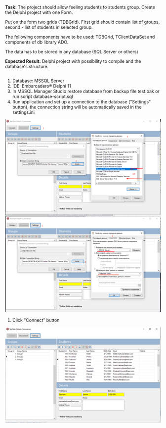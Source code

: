 
 **Task:** The project should allow feeling students to students group. Create the Delphi project with one Form. 

Put on the form two grids (TDBGrid). First grid should contain list of groups, second - list of students in selected group.
 
The following components have to be used: TDBGrid, TClientDataSet and components of db library ADO.

The data has to be stored in any database (SQL Server or others)

  **Expected Result:** Delphi project with possibility to compile and the database's structure.
##

1. Database: MSSQL Server
2. IDE: Embarcadero® Delphi 11
3. In MSSQL Manager Studio restore database from backup file test.bak or run script database-script.sql
4. Run application and set up a connection to the database ("Settings" button), the connection string will be automatically saved in the settings.ini

![Setup database connection 1](./screenshot-02.png "Setup database connection 1")
![Setup database connection 2](./screenshot-03.png "Setup database connection 2")

1. Click "Connect" button
   
![Main form](./screenshot-01.png "Main form")